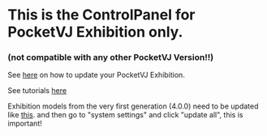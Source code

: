 # This is the ControlPanel for PocketVJ Exhibition only.

### (not compatible with any other PocketVJ Version!!)


See [here](https://video.pocketvj.com/AVideo/video/7/pocketvj-exhibition-update) on how to update your PocketVJ Exhibition.



See tutorials [here](https://www.pocketvj.com/pocketvj-exhibition#Tutorials_Exhibition)





Exhibition models from the very first generation (4.0.0) need to be updated like [this](https://video.pocketvj.com/AVideo/video/6/pocketvj-exhibition-alternative-update).
and then go to "system settings" and click "update all", this is important!



